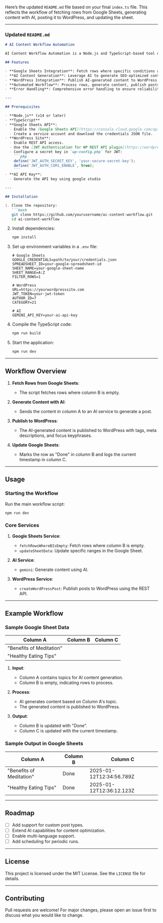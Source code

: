 Here’s the updated `README.md` file based on your final `index.ts` file. This reflects the workflow of fetching rows from Google Sheets, generating content with AI, posting it to WordPress, and updating the sheet.

---

### Updated `README.md`

```markdown
# AI Content Workflow Automation

AI Content Workflow Automation is a Node.js and TypeScript-based tool designed to streamline the process of creating, managing, and publishing content to WordPress using AI. The tool integrates with Google Sheets to track content processing and updates the sheet once content is published successfully.

## Features

- **Google Sheets Integration**: Fetch rows where specific conditions are met and update the sheet with the processing status.
- **AI Content Generation**: Leverage AI to generate SEO-optimized content dynamically.
- **WordPress Integration**: Publish AI-generated content to WordPress with tags, meta descriptions, and focus keyphrases.
- **Automated Workflow**: Process rows, generate content, publish posts, and update the sheet in a seamless workflow.
- **Error Handling**: Comprehensive error handling to ensure reliability.

---

## Prerequisites

- **Node.js** (v14 or later)
- **TypeScript**
- **Google Sheets API**:
  - Enable the [Google Sheets API](https://console.cloud.google.com/apis/library/sheets.googleapis.com).
  - Create a service account and download the credentials JSON file.
- **WordPress Site**:
  - Enable REST API access.
  - Use the [JWT Authentication for WP REST API plugin](https://wordpress.org/plugins/jwt-authentication-for-wp-rest-api/) for secure interaction.
  - Configure a secret key in `wp-config.php` for JWT:
    ```php
    define('JWT_AUTH_SECRET_KEY', 'your-secure-secret-key');
    define('JWT_AUTH_CORS_ENABLE', true);
    ```
- **AI API Key**:
  - Generate the API key using google studio

---

## Installation

1. Clone the repository:
   ```bash
   git clone https://github.com/yourusername/ai-content-workflow.git
   cd ai-content-workflow
   ```

2. Install dependencies:
   ```bash
   npm install
   ```

3. Set up environment variables in a `.env` file:
   ```env
   # Google Sheets
   GOOGLE_CREDENTIALS=path/to/your/credentials.json
   SPREADSHEET_ID=your-google-spreadsheet-id
   SHEET_NAME=your-google-sheet-name
   SHEET_RANGE=A:Z
   FILTER_ROWS=1

   # WordPress
   URL=https://yourwordpresssite.com
   JWT_TOKEN=your-jwt-token
   AUTHOR_ID=7
   CATEGORY=21

   # AI
   GEMINI_API_KEY=your-ai-api-key
   ```

4. Compile the TypeScript code:
   ```bash
   npm run build
   ```

5. Start the application:
   ```bash
   npm run dev
   ```

---

## Workflow Overview

1. **Fetch Rows from Google Sheets**:
   - The script fetches rows where column B is empty.

2. **Generate Content with AI**:
   - Sends the content in column A to an AI service to generate a post.

3. **Publish to WordPress**:
   - The AI-generated content is published to WordPress with tags, meta descriptions, and focus keyphrases.

4. **Update Google Sheets**:
   - Marks the row as "Done" in column B and logs the current timestamp in column C.

---

## Usage

### Starting the Workflow

Run the main workflow script:
```bash
npm run dev
```

### Core Services

1. **Google Sheets Service**:
   - `fetchRowsWhereBIsEmpty`: Fetch rows where column B is empty.
   - `updateSheetData`: Update specific ranges in the Google Sheet.

2. **AI Service**:
   - `gemini`: Generate content using AI.

3. **WordPress Service**:
   - `createWordPressPost`: Publish posts to WordPress using the REST API.

---

## Example Workflow

### Sample Google Sheet Data
| Column A                | Column B | Column C        |
|--------------------------|----------|-----------------|
| "Benefits of Meditation" |          |                 |
| "Healthy Eating Tips"    |          |                 |

1. **Input**:
   - Column A contains topics for AI content generation.
   - Column B is empty, indicating rows to process.

2. **Process**:
   - AI generates content based on Column A's topic.
   - The generated content is published to WordPress.

3. **Output**:
   - Column B is updated with "Done".
   - Column C is updated with the current timestamp.

### Sample Output in Google Sheets
| Column A                | Column B | Column C                |
|--------------------------|----------|-------------------------|
| "Benefits of Meditation" | Done     | 2025-01-12T12:34:56.789Z |
| "Healthy Eating Tips"    | Done     | 2025-01-12T12:36:12.123Z |

---

## Roadmap

- [ ] Add support for custom post types.
- [ ] Extend AI capabilities for content optimization.
- [ ] Enable multi-language support.
- [ ] Add scheduling for periodic runs.

---

## License

This project is licensed under the MIT License. See the `LICENSE` file for details.

---

## Contributing

Pull requests are welcome! For major changes, please open an issue first to discuss what you would like to change.
